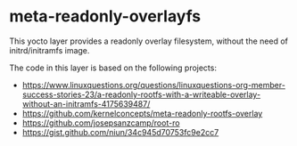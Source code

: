 # meta-readonly-overlayfs
This yocto layer provides a readonly overlay filesystem, without the need of initrd/initramfs image.

The code in this layer is based on the following projects:
* https://www.linuxquestions.org/questions/linuxquestions-org-member-success-stories-23/a-readonly-rootfs-with-a-writeable-overlay-without-an-initramfs-4175639487/
* https://github.com/kernelconcepts/meta-readonly-rootfs-overlay
* https://github.com/josepsanzcamp/root-ro
* https://gist.github.com/niun/34c945d70753fc9e2cc7

